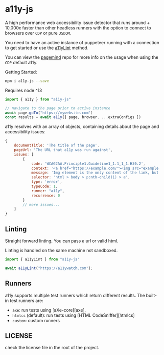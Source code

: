# a11y-js

A high performance web accessibility issue detector that runs around + 10,000x faster
than other headless runners with the option to connect to browsers over `CDP` or pure `JSDOM`.

You need to have an active instance of puppeteer running with a connection to get started or use the [a11yLint](./lib/lint.ts) method.

You can view the [pagemind](https://github.com/a11ywatch/pagemind) repo for more info on the usage when using the `CDP` default a11y.


Getting Started:

```sh
npm i a11y-js --save
```

Requires node ^13

```js
import { a11y } from "a11y-js"

// navigate to the page prior to active instance
await page.goTo("https://mywebsite.com")
const results = await a11y({ page, browser, ...extraConfigs })
```

a11y resolves with an array of objects, containing details about the page and accessibility issues:

```js
{
    documentTitle: 'The title of the page',
    pageUrl: 'The URL that a11y was run against',
    issues: [
        {
            code: 'WCAG2AA.Principle1.Guideline1_1.1_1_1.H30.2',
            context: '<a href="https://example.com/"><img src="example.jpg" alt=""/></a>',
            message: 'Img element is the only content of the link, but is missing alt text. The alt text should describe the purpose of the link.',
            selector: 'html > body > p:nth-child(1) > a',
            type: 'error',
            typeCode: 1,
            runner: "a11y",
            recurrence: 0
        }
        // more issues...
    ]
}
```

## Linting

Straight forward linting. You can pass a url or valid html.

Linting is handled on the same machine not sandboxed.

```js
import { a11yLint } from "a11y-js"

await a11yLint("https://a11ywatch.com");

```

## Runners

a11y supports multiple test runners which return different results. The built-in test runners are:

- `axe`: run tests using [aXe-core][axe].
- `htmlcs` (default): run tests using [HTML CodeSniffer][htmlcs]
- `custom`: custom runners

## LICENSE

check the license file in the root of the project.
